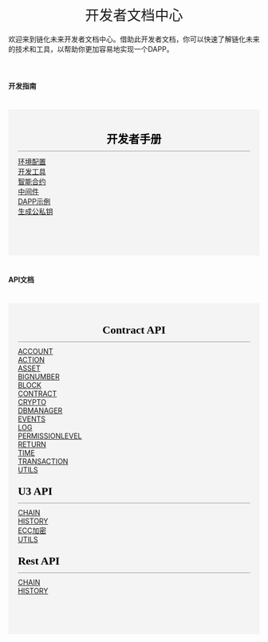 <!DOCTYPE html>
<html>
<head>
    <meta charset="utf-8">
    <meta name="viewport" content="width=device-width,initial-scale=1.0">
    <title>docs_homepage</title>
    <link href="https://cdn.bootcss.com/twitter-bootstrap/4.2.1/css/bootstrap.min.css" rel="stylesheet">
</head>
<style scoped>
	.sidebar-nav{

list-style:none;
	}
    h1, h2 {
        font-weight: normal;
    }
    ul {
        list-style-type: none;
        padding: 0;
        text-align: left;
    }
    li {
        display: block;
        margin: 0;
    }
    ul a {
        font-size: 22px;
        font-family: SourceSansPro-Regular;
        font-weight: 400;
        color: rgba(110, 111, 112, 1);
        position: relative;
        padding-left: 10px;
    }
    li a::before {
        content: '';
        width: 4px;
        height: 4px;
        border-radius: 50%;
        background: #000000;
        position: absolute;
        /* display: block; */
        left: 0;
        top: 15px;
    }
    .content-title {
        font-size: 22px;
        font-family: SourceSansPro-Bold;
        font-weight: bold;
        color: rgba(0, 0, 0, 1);
        padding-bottom: 10px;
        border-bottom: 1px solid #979797;
        text-align: left;
        margin-bottom: 10px;
    }
    .content-container {
        margin: 40px 120px;
        padding: 40px 30px;
        background: rgba(245, 247, 247, 1);
    }
    .content-container .content-row:first-child {
        margin-bottom: 40px;
    }
    @media screen and (max-width: 576px) {
        .content-container {
            margin: 40px 20px;
        }
    }
</style>
<body>
<h1 align="center">开发者文档中心</h1>

<div>欢迎来到链化未来开发者文档中心。借助此开发者文档，你可以快速了解链化未来的技术和工具，以帮助你更加容易地实现一个DAPP。</div>
<div>
</br></br>
    <h4>开发指南</h4>
    <div class="content-container" style="background-color: #f4f4f4;padding: 1.2rem 1.2rem 2.4rem;margin: 2.4rem 0;">
        <div class="row content-row">
            <div class="col-sm-6 col-xs-12">
                <p class="content-title" style="text-align:center;border-bottom: 1px solid #979797;">开发者手册</p>
                <div class="row content-row">
                    <div class="col-sm-6 col-xs-12">
                        <div>
                            <a href="#/docs-cn/developer/environment.md">环境配置</a>
                        </div>
                        <div>
                            <a href="#/docs-cn/developer/tool.md">开发工具</a>
                        </div>
                    </div>
                    <div class="col-sm-6 col-xs-12">
                        <div>
                            <a href="#/docs-cn/developer/contract.md">智能合约</a>
                        </div>
                        <div>
                            <a href="#/docs-cn/developer/middleware.md">中间件</a>
                        </div>
                        <div>
                            <a href="#/docs-cn/developer/demo.md">DAPP示例</a>
                        </div>
                        <div>
                            <a href="#/docs-cn/developer/keypair.md">生成公私钥</a>
                        </div>
                    </div>
                </div>
            </div>
        </div>
    </div>
    <h4>API文档</h4>
    <div class="content-container" style="background-color: #f4f4f4;padding: 1.2rem 1.2rem 2.4rem;margin: 2.4rem 0;">
        <div class="row content-row">
            <div class="col-sm-12 col-xs-12">
                <p class="content-title" style="text-align:center;border-bottom: 1px solid #979797;">Contract API</p>
                <div class="row content-row">
                    <div class="col-sm-3 col-xs-12">
                        <div>
                            <a href="#/docs-cn/contract/01-ts-account.md">ACCOUNT</a>
                        </div>
                        <div>
                            <a href="#/docs-cn/contract/02-ts-action.md">ACTION</a>
                        </div>
                        <div>
                            <a href="#/docs-cn/contract/03-ts-asset.md">ASSET</a>
                        </div>
                        <div>
                            <a href="#/docs-cn/contract/04-ts-bigNumber.md">BIGNUMBER</a>
                        </div>
                    </div>
                    <div class="col-sm-3 col-xs-12">
                        <div>
                            <a href="#/docs-cn/contract/05-ts-block.md">BLOCK</a>
                        </div>
                        <div>
                            <a href="#/docs-cn/contract/06-ts-contract.md">CONTRACT</a>
                        </div>
                        <div>
                            <a href="#/docs-cn/contract/07-ts-crypto.md">CRYPTO</a>
                        </div>
                        <div>
                            <a href="#/docs-cn/contract/08-ts-dbmanager.md">DBMANAGER</a>
                        </div>
                    </div>
                    <div class="col-sm-3 col-xs-12">
                        <div>
                            <a href="#/docs-cn/contract/09-ts-events.md">EVENTS</a>
                        </div>
                        <div>
                            <a href="#/docs-cn/contract/10-ts-log.md">LOG</a>
                        </div>
                        <div>
                            <a href="#/docs-cn/contract/11-ts-PermissionLevel.md">PERMISSIONLEVEL</a>
                        </div>
                        <div>
                            <a href="#/docs-cn/contract/12-ts-return.md">RETURN</a>
                        </div>
                    </div>
                    <div class="col-sm-3 col-xs-12">
                        <div>
                            <a href="#/docs-cn/contract/13-ts-time.md">TIME</a>
                        </div>
                        <div>
                            <a href="#/docs-cn/contract/14-ts-transaction.md">TRANSACTION</a>
                        </div>
                        <div>
                            <a href="#/docs-cn/contract/15-ts-utils.md">UTILS</a>
                        </div>
                    </div>
                </div>
            </div>
            <div class="col-sm-4 col-xs-12">
                <p class="content-title" style="border-bottom: 1px solid #979797;">U3 API</p>
                <div>
                    <div>
                        <a href="#/docs-cn/u3/01-chain.md">CHAIN</a>
                    </div>
                    <div>
                        <a href="#/docs-cn/u3/02-history.md">HISTORY</a>
                    </div>
                    <div>
                        <a href="#/docs-cn/u3/03-ecc.md">ECC加密</a>
                    </div>
                    <div>
                        <a href="#/docs-cn/u3/04-utils.md">UTILS</a>
                    </div>
                </div>
            </div>
            <div class="col-sm-4 col-xs-12">
                <p class="content-title" style="border-bottom: 1px solid #979797;">Rest API</p>
                <div>
                    <div>
                        <a href="#/docs-cn/rest/01-chain">CHAIN</a>
                    </div>
                    <div>
                        <a href="#/docs-cn/rest/02-history">HISTORY</a>
                    </div>
                </div>
            </div>
        </div>
    </div>
</div>
</body>
</html>
